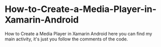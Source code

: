 # How-to-Create-a-Media-Player-in-Xamarin-Android
How to Create a Media Player in Xamarin Android
here you can find my main activity, it's just you follow the comments of the code.
